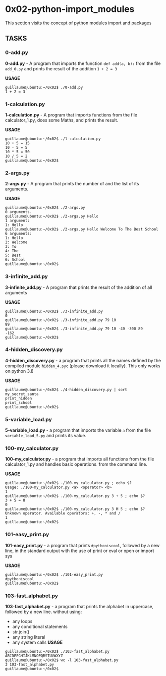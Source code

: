 # 0x02-python-import_modules

This section visits the concept of python modules import and packages

## TASKS

### 0-add.py
**0-add.py** - A program that imports the function `def add(a, b):` from the file `add_0.py` and prints the result of the addition `1 + 2 = 3`

**USAGE**
```
guillaume@ubuntu:~/0x02$ ./0-add.py
1 + 2 = 3
```

### 1-calculation.py
**1-calculation.py** -  A program that imports functions from the file calculator_1.py, does some Maths, and prints the result.

**USAGE**
```
guillaume@ubuntu:~/0x02$ ./1-calculation.py
10 + 5 = 15
10 - 5 = 5
10 * 5 = 50
10 / 5 = 2
guillaume@ubuntu:~/0x02$
```

### 2-args.py
**2-args.py** -  A program that prints the number of and the list of its arguments.

**USAGE**
```
guillaume@ubuntu:~/0x02$ ./2-args.py
0 arguments.
guillaume@ubuntu:~/0x02$ ./2-args.py Hello
1 argument:
1: Hello
guillaume@ubuntu:~/0x02$ ./2-args.py Hello Welcome To The Best School
6 arguments:
1: Hello
2: Welcome
3: To
4: The
5: Best
6: School
guillaume@ubuntu:~/0x02$
```

### 3-infinite_add.py
**3-infinite_add.py** - A program that prints the result of the addition of all arguments

**USAGE**
```
guillaume@ubuntu:~/0x02$ ./3-infinite_add.py
0
guillaume@ubuntu:~/0x02$ ./3-infinite_add.py 79 10
89
guillaume@ubuntu:~/0x02$ ./3-infinite_add.py 79 10 -40 -300 89
-162
guillaume@ubuntu:~/0x02$
```

### 4-hidden_discovery.py
**4-hidden_discovery.py** -  a program that prints all the names defined by the compiled module `hidden_4.pyc` (please download it locally). This only works on python 3.8

**USAGE**
```
guillaume@ubuntu:~/0x02$ ./4-hidden_discovery.py | sort
my_secret_santa
print_hidden
print_school
guillaume@ubuntu:~/0x02$
```

### 5-variable_load.py
**5-variable_load.py** -  a program that imports the variable `a` from the file `variable_load_5.py` and prints its value.


### 100-my_calculator.py
**100-my_calculator.py** - a program that imports all functions from the file calculator_1.py and handles basic operations. from the command line.

**USAGE**
```
guillaume@ubuntu:~/0x02$ ./100-my_calculator.py ; echo $?
Usage: ./100-my_calculator.py <a> <operator> <b>
1
guillaume@ubuntu:~/0x02$ ./100-my_calculator.py 3 + 5 ; echo $?
3 + 5 = 8
0
guillaume@ubuntu:~/0x02$ ./100-my_calculator.py 3 H 5 ; echo $?
Unknown operator. Available operators: +, -, * and /
1
guillaume@ubuntu:~/0x02$
```


### 101-easy_print.py
**101-easy_print.py** - a program that prints `#pythoniscool`, followed by a new line, in the standard output with the use of print or eval or open or import sys

**USAGE**
```
guillaume@ubuntu:~/0x02$ ./101-easy_print.py
#pythoniscool
guillaume@ubuntu:~/0x02$
```

### 103-fast_alphabet.py
**103-fast_alphabet.py** -  a program that prints the alphabet in uppercase, followed by a new line.
without using:
* any loops
* any conditional statements
* str.join()
* any string literal
* any system calls
**USAGE**

```
guillaume@ubuntu:~/0x02$ ./103-fast_alphabet.py
ABCDEFGHIJKLMNOPQRSTUVWXYZ
guillaume@ubuntu:~/0x02$ wc -l 103-fast_alphabet.py
3 103-fast_alphabet.py
guillaume@ubuntu:~/0x02$
```
